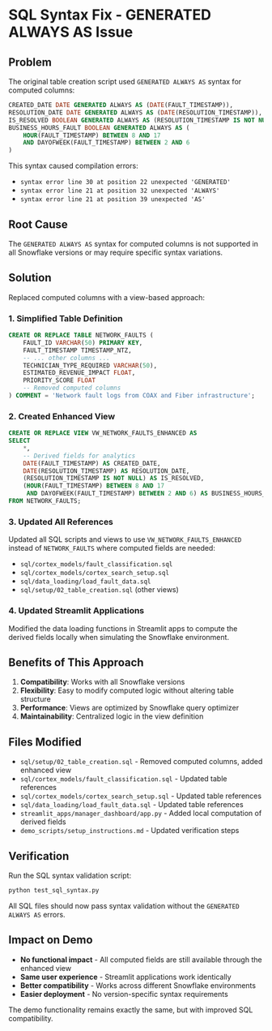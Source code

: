 # SQL Syntax Fix - GENERATED ALWAYS AS Issue

## Problem
The original table creation script used `GENERATED ALWAYS AS` syntax for computed columns:

```sql
CREATED_DATE DATE GENERATED ALWAYS AS (DATE(FAULT_TIMESTAMP)),
RESOLUTION_DATE DATE GENERATED ALWAYS AS (DATE(RESOLUTION_TIMESTAMP)),
IS_RESOLVED BOOLEAN GENERATED ALWAYS AS (RESOLUTION_TIMESTAMP IS NOT NULL),
BUSINESS_HOURS_FAULT BOOLEAN GENERATED ALWAYS AS (
    HOUR(FAULT_TIMESTAMP) BETWEEN 8 AND 17 
    AND DAYOFWEEK(FAULT_TIMESTAMP) BETWEEN 2 AND 6
)
```

This syntax caused compilation errors:
- `syntax error line 30 at position 22 unexpected 'GENERATED'`
- `syntax error line 21 at position 32 unexpected 'ALWAYS'`
- `syntax error line 21 at position 39 unexpected 'AS'`

## Root Cause
The `GENERATED ALWAYS AS` syntax for computed columns is not supported in all Snowflake versions or may require specific syntax variations.

## Solution
Replaced computed columns with a view-based approach:

### 1. Simplified Table Definition
```sql
CREATE OR REPLACE TABLE NETWORK_FAULTS (
    FAULT_ID VARCHAR(50) PRIMARY KEY,
    FAULT_TIMESTAMP TIMESTAMP_NTZ,
    -- ... other columns ...
    TECHNICIAN_TYPE_REQUIRED VARCHAR(50),
    ESTIMATED_REVENUE_IMPACT FLOAT,
    PRIORITY_SCORE FLOAT
    -- Removed computed columns
) COMMENT = 'Network fault logs from COAX and Fiber infrastructure';
```

### 2. Created Enhanced View
```sql
CREATE OR REPLACE VIEW VW_NETWORK_FAULTS_ENHANCED AS
SELECT 
    *,
    -- Derived fields for analytics
    DATE(FAULT_TIMESTAMP) AS CREATED_DATE,
    DATE(RESOLUTION_TIMESTAMP) AS RESOLUTION_DATE,
    (RESOLUTION_TIMESTAMP IS NOT NULL) AS IS_RESOLVED,
    (HOUR(FAULT_TIMESTAMP) BETWEEN 8 AND 17 
     AND DAYOFWEEK(FAULT_TIMESTAMP) BETWEEN 2 AND 6) AS BUSINESS_HOURS_FAULT
FROM NETWORK_FAULTS;
```

### 3. Updated All References
Updated all SQL scripts and views to use `VW_NETWORK_FAULTS_ENHANCED` instead of `NETWORK_FAULTS` where computed fields are needed:

- `sql/cortex_models/fault_classification.sql`
- `sql/cortex_models/cortex_search_setup.sql`
- `sql/data_loading/load_fault_data.sql`
- `sql/setup/02_table_creation.sql` (other views)

### 4. Updated Streamlit Applications
Modified the data loading functions in Streamlit apps to compute the derived fields locally when simulating the Snowflake environment.

## Benefits of This Approach

1. **Compatibility**: Works with all Snowflake versions
2. **Flexibility**: Easy to modify computed logic without altering table structure
3. **Performance**: Views are optimized by Snowflake query optimizer
4. **Maintainability**: Centralized logic in the view definition

## Files Modified

- `sql/setup/02_table_creation.sql` - Removed computed columns, added enhanced view
- `sql/cortex_models/fault_classification.sql` - Updated table references
- `sql/cortex_models/cortex_search_setup.sql` - Updated table references  
- `sql/data_loading/load_fault_data.sql` - Updated table references
- `streamlit_apps/manager_dashboard/app.py` - Added local computation of derived fields
- `demo_scripts/setup_instructions.md` - Updated verification steps

## Verification

Run the SQL syntax validation script:
```bash
python test_sql_syntax.py
```

All SQL files should now pass syntax validation without the `GENERATED ALWAYS AS` errors.

## Impact on Demo

- **No functional impact** - All computed fields are still available through the enhanced view
- **Same user experience** - Streamlit applications work identically
- **Better compatibility** - Works across different Snowflake environments
- **Easier deployment** - No version-specific syntax requirements

The demo functionality remains exactly the same, but with improved SQL compatibility.
